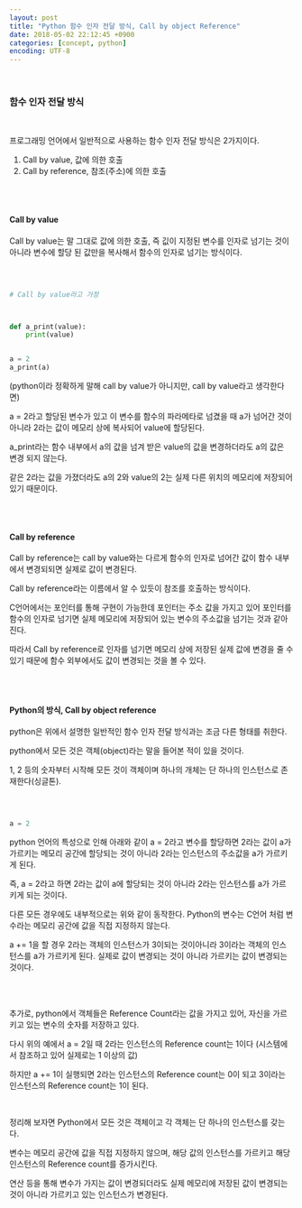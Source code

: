 ```yaml
---
layout: post
title: "Python 함수 인자 전달 방식, Call by object Reference"
date: 2018-05-02 22:12:45 +0900
categories: [concept, python]
encoding: UTF-8
---
```


<br>


### 함수 인자 전달 방식 

<br>


프로그래밍 언어에서 일반적으로 사용하는 함수 인자 전달 방식은 2가지이다. 

1. Call by value, 값에 의한 호출 
2. Call by reference, 참조(주소)에 의한 호출 


<br>
<br>

#### Call by value


Call by value는 말 그대로 값에 의한 호출, 즉 깂이 지정된 변수를 인자로 넘기는 것이 아니라 변수에 할당 된 값만을 복사해서 함수의 인자로 넘기는 방식이다. 

<br>

```python

# Call by value라고 가정



def a_print(value):
    print(value) 


a = 2  
a_print(a) 

```

(python이라 정확하게 말해 call by value가 아니지만, call by value라고 생각한다면)


a = 2라고 할당된 변수가 있고 이 변수를 함수의 파라메타로 넘겼을 때 a가 넘어간 것이 아니라 2라는 값이 메모리 상에 복사되어 value에 할당된다. 

a_print라는 함수 내부에서 a의 값을 넘겨 받은 value의 값을 변경하더라도 a의 값은 변경 되지 않는다. 

같은 2라는 값을 가졌더라도 a의 2와 value의 2는 실제 다른 위치의 메모리에 저장되어있기 때문이다. 


<br>
<br>

#### Call by reference 

Call by reference는 call by value와는 다르게 함수의 인자로 넘어간 값이 함수 내부에서 변경되되면 실제로 값이 변경된다. 

Call by reference라는 이름에서 알 수 있듯이 참조를 호출하는 방식이다. 

C언어에서는 포인터를 통해 구현이 가능한데 포인터는 주소 값을 가지고 있어 포인터를 함수의 인자로 넘기면 실제 메모리에 저장되어 있는 변수의 주소값을 넘기는 것과 같아 진다. 

따라서 Call by reference로 인자를 넘기면 메모리 상에 저장된 실제 값에 변경을 줄 수 있기 때문에 함수 외부에서도 값이 변경되는 것을 볼 수 있다. 


<br>
<br>



#### Python의 방식, Call by object reference 

python은 위에서 설명한 일반적인 함수 인자 전달 방식과는 조금 다른 형태를 취한다. 

python에서 모든 것은 객체(object)라는 말을 들어본 적이 있을 것이다. 

1, 2 등의 숫자부터 시작해 모든 것이 객체이며 하나의 개체는 단 하나의 인스턴스로 존재한다(싱글톤). 


<br>

```python

a = 2  

```



python 언어의 특성으로 인해 아래와 같이 a = 2라고 변수를 할당하면 2라는 값이 a가 가르키는 메모리 공간에 할당되는 것이 아니라 2라는 인스턴스의 주소값을 a가 가르키게 된다. 

즉, a = 2라고 하면 2라는 값이 a에 할당되는 것이 아니라 2라는 인스턴스를 a가 가르키게 되는 것이다. 

다른 모든 경우에도 내부적으로는 위와 같이 동작한다. Python의 변수는 C언어 처럼 변수라는 메모리 공간에 값을 직접 지정하지 않는다. 


a += 1을 할 경우 2라는 객체의 인스턴스가 3이되는 것이아니라 3이라는 객체의 인스턴스를 a가 가르키게 된다. 
실제로 값이 변경되는 것이 아니라 가르키는 값이 변경되는 것이다.


<br>
<br>

추가로, python에서 객체들은 Reference Count라는 값을 가지고 있어, 자신을 가르키고 있는 변수의 숫자를 저장하고 있다. 

다시 위의 예에서 a = 2일 때 2라는 인스턴스의 Reference count는 1이다 (시스템에서 참조하고 있어 실제로는 1 이상의 값)

하지만 a += 1이 실행되면 2라는 인스턴스의 Reference count는 0이 되고 3이라는 인스턴스의 Reference count는 1이 된다. 



<br>

정리해 보자면 Python에서 모든 것은 객체이고 각 객체는 단 하나의 인스턴스를 갖는다. 

변수는 메모리 공간에 값을 직접 지정하지 않으며, 해당 값의 인스턴스를 가르키고 해당 인스턴스의 Reference count를 증가시킨다. 

연산 등을 통해 변수가 가지는 값이 변경되더라도 실제 메모리에 저장된 값이 변경되는 것이 아니라 가르키고 있는 인스턴스가 변경된다. 


<br>
<br>